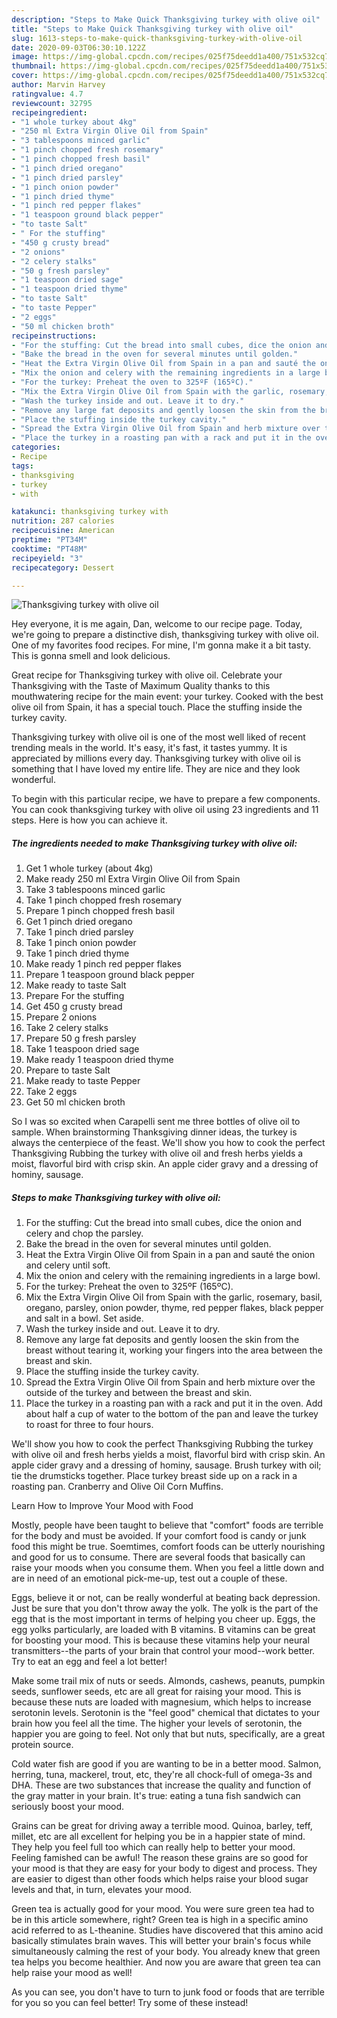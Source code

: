 ```yaml
---
description: "Steps to Make Quick Thanksgiving turkey with olive oil"
title: "Steps to Make Quick Thanksgiving turkey with olive oil"
slug: 1613-steps-to-make-quick-thanksgiving-turkey-with-olive-oil
date: 2020-09-03T06:30:10.122Z
image: https://img-global.cpcdn.com/recipes/025f75deedd1a400/751x532cq70/thanksgiving-turkey-with-olive-oil-recipe-main-photo.jpg
thumbnail: https://img-global.cpcdn.com/recipes/025f75deedd1a400/751x532cq70/thanksgiving-turkey-with-olive-oil-recipe-main-photo.jpg
cover: https://img-global.cpcdn.com/recipes/025f75deedd1a400/751x532cq70/thanksgiving-turkey-with-olive-oil-recipe-main-photo.jpg
author: Marvin Harvey
ratingvalue: 4.7
reviewcount: 32795
recipeingredient:
- "1 whole turkey about 4kg"
- "250 ml Extra Virgin Olive Oil from Spain"
- "3 tablespoons minced garlic"
- "1 pinch chopped fresh rosemary"
- "1 pinch chopped fresh basil"
- "1 pinch dried oregano"
- "1 pinch dried parsley"
- "1 pinch onion powder"
- "1 pinch dried thyme"
- "1 pinch red pepper flakes"
- "1 teaspoon ground black pepper"
- "to taste Salt"
- " For the stuffing"
- "450 g crusty bread"
- "2 onions"
- "2 celery stalks"
- "50 g fresh parsley"
- "1 teaspoon dried sage"
- "1 teaspoon dried thyme"
- "to taste Salt"
- "to taste Pepper"
- "2 eggs"
- "50 ml chicken broth"
recipeinstructions:
- "For the stuffing: Cut the bread into small cubes, dice the onion and celery and chop the parsley."
- "Bake the bread in the oven for several minutes until golden."
- "Heat the Extra Virgin Olive Oil from Spain in a pan and sauté the onion and celery until soft."
- "Mix the onion and celery with the remaining ingredients in a large bowl."
- "For the turkey: Preheat the oven to 325ºF (165ºC)."
- "Mix the Extra Virgin Olive Oil from Spain with the garlic, rosemary, basil, oregano, parsley, onion powder, thyme, red pepper flakes, black pepper and salt in a bowl. Set aside."
- "Wash the turkey inside and out. Leave it to dry."
- "Remove any large fat deposits and gently loosen the skin from the breast without tearing it, working your fingers into the area between the breast and skin."
- "Place the stuffing inside the turkey cavity."
- "Spread the Extra Virgin Olive Oil from Spain and herb mixture over the outside of the turkey and between the breast and skin."
- "Place the turkey in a roasting pan with a rack and put it in the oven. Add about half a cup of water to the bottom of the pan and leave the turkey to roast for three to four hours."
categories:
- Recipe
tags:
- thanksgiving
- turkey
- with

katakunci: thanksgiving turkey with 
nutrition: 287 calories
recipecuisine: American
preptime: "PT34M"
cooktime: "PT48M"
recipeyield: "3"
recipecategory: Dessert

---
```



![Thanksgiving turkey with olive oil](https://img-global.cpcdn.com/recipes/025f75deedd1a400/751x532cq70/thanksgiving-turkey-with-olive-oil-recipe-main-photo.jpg)

Hey everyone, it is me again, Dan, welcome to our recipe page. Today, we're going to prepare a distinctive dish, thanksgiving turkey with olive oil. One of my favorites food recipes. For mine, I'm gonna make it a bit tasty. This is gonna smell and look delicious.

Great recipe for Thanksgiving turkey with olive oil. Celebrate your Thanksgiving with the Taste of Maximum Quality thanks to this mouthwatering recipe for the main event: your turkey. Cooked with the best olive oil from Spain, it has a special touch. Place the stuffing inside the turkey cavity.

Thanksgiving turkey with olive oil is one of the most well liked of recent trending meals in the world. It's easy, it's fast, it tastes yummy. It is appreciated by millions every day. Thanksgiving turkey with olive oil is something that I have loved my entire life. They are nice and they look wonderful.


To begin with this particular recipe, we have to prepare a few components. You can cook thanksgiving turkey with olive oil using 23 ingredients and 11 steps. Here is how you can achieve it.

<!--inarticleads1-->

##### The ingredients needed to make Thanksgiving turkey with olive oil:

1. Get 1 whole turkey (about 4kg)
1. Make ready 250 ml Extra Virgin Olive Oil from Spain
1. Take 3 tablespoons minced garlic
1. Take 1 pinch chopped fresh rosemary
1. Prepare 1 pinch chopped fresh basil
1. Get 1 pinch dried oregano
1. Take 1 pinch dried parsley
1. Take 1 pinch onion powder
1. Take 1 pinch dried thyme
1. Make ready 1 pinch red pepper flakes
1. Prepare 1 teaspoon ground black pepper
1. Make ready to taste Salt
1. Prepare  For the stuffing
1. Get 450 g crusty bread
1. Prepare 2 onions
1. Take 2 celery stalks
1. Prepare 50 g fresh parsley
1. Take 1 teaspoon dried sage
1. Make ready 1 teaspoon dried thyme
1. Prepare to taste Salt
1. Make ready to taste Pepper
1. Take 2 eggs
1. Get 50 ml chicken broth


So I was so excited when Carapelli sent me three bottles of olive oil to sample. When brainstorming Thanksgiving dinner ideas, the turkey is always the centerpiece of the feast. We&#39;ll show you how to cook the perfect Thanksgiving Rubbing the turkey with olive oil and fresh herbs yields a moist, flavorful bird with crisp skin. An apple cider gravy and a dressing of hominy, sausage. 

<!--inarticleads2-->

##### Steps to make Thanksgiving turkey with olive oil:

1. For the stuffing: Cut the bread into small cubes, dice the onion and celery and chop the parsley.
1. Bake the bread in the oven for several minutes until golden.
1. Heat the Extra Virgin Olive Oil from Spain in a pan and sauté the onion and celery until soft.
1. Mix the onion and celery with the remaining ingredients in a large bowl.
1. For the turkey: Preheat the oven to 325ºF (165ºC).
1. Mix the Extra Virgin Olive Oil from Spain with the garlic, rosemary, basil, oregano, parsley, onion powder, thyme, red pepper flakes, black pepper and salt in a bowl. Set aside.
1. Wash the turkey inside and out. Leave it to dry.
1. Remove any large fat deposits and gently loosen the skin from the breast without tearing it, working your fingers into the area between the breast and skin.
1. Place the stuffing inside the turkey cavity.
1. Spread the Extra Virgin Olive Oil from Spain and herb mixture over the outside of the turkey and between the breast and skin.
1. Place the turkey in a roasting pan with a rack and put it in the oven. Add about half a cup of water to the bottom of the pan and leave the turkey to roast for three to four hours.


We&#39;ll show you how to cook the perfect Thanksgiving Rubbing the turkey with olive oil and fresh herbs yields a moist, flavorful bird with crisp skin. An apple cider gravy and a dressing of hominy, sausage. Brush turkey with oil; tie the drumsticks together. Place turkey breast side up on a rack in a roasting pan. Cranberry and Olive Oil Corn Muffins. 

Learn How to Improve Your Mood with Food


Mostly, people have been taught to believe that "comfort" foods are terrible for the body and must be avoided. If your comfort food is candy or junk food this might be true. Soemtimes, comfort foods can be utterly nourishing and good for us to consume. There are several foods that basically can raise your moods when you consume them. When you feel a little down and are in need of an emotional pick-me-up, test out a couple of these.

Eggs, believe it or not, can be really wonderful at beating back depression. Just be sure that you don't throw away the yolk. The yolk is the part of the egg that is the most important in terms of helping you cheer up. Eggs, the egg yolks particularly, are loaded with B vitamins. B vitamins can be great for boosting your mood. This is because these vitamins help your neural transmitters--the parts of your brain that control your mood--work better. Try to eat an egg and feel a lot better!

Make some trail mix of nuts or seeds. Almonds, cashews, peanuts, pumpkin seeds, sunflower seeds, etc are all great for raising your mood. This is because these nuts are loaded with magnesium, which helps to increase serotonin levels. Serotonin is the "feel good" chemical that dictates to your brain how you feel all the time. The higher your levels of serotonin, the happier you are going to feel. Not only that but nuts, specifically, are a great protein source.

Cold water fish are good if you are wanting to be in a better mood. Salmon, herring, tuna, mackerel, trout, etc, they're all chock-full of omega-3s and DHA. These are two substances that increase the quality and function of the gray matter in your brain. It's true: eating a tuna fish sandwich can seriously boost your mood. 

Grains can be great for driving away a terrible mood. Quinoa, barley, teff, millet, etc are all excellent for helping you be in a happier state of mind. They help you feel full too which can really help to better your mood. Feeling famished can be awful! The reason these grains are so good for your mood is that they are easy for your body to digest and process. They are easier to digest than other foods which helps raise your blood sugar levels and that, in turn, elevates your mood.

Green tea is actually good for your mood. You were sure green tea had to be in this article somewhere, right? Green tea is high in a specific amino acid referred to as L-theanine. Studies have discovered that this amino acid basically stimulates brain waves. This will better your brain's focus while simultaneously calming the rest of your body. You already knew that green tea helps you become healthier. And now you are aware that green tea can help raise your mood as well!

As you can see, you don't have to turn to junk food or foods that are terrible for you so you can feel better! Try some of these instead!

